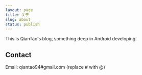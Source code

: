 ```yaml
---
layout: page
title: 关于
slug: about
status: publish
---
```


This is QianTao's blog, something deep in Android developing.

## Contact

Email: qiantao94#gmail.com (replace # with @)
